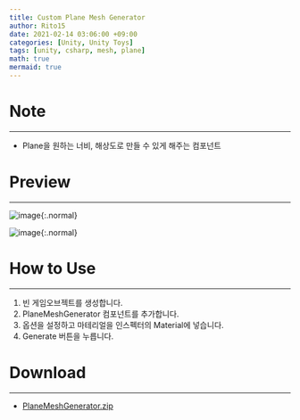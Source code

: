```yaml
---
title: Custom Plane Mesh Generator
author: Rito15
date: 2021-02-14 03:06:00 +09:00
categories: [Unity, Unity Toys]
tags: [unity, csharp, mesh, plane]
math: true
mermaid: true
---
```


# Note
---
- Plane을 원하는 너비, 해상도로 만들 수 있게 해주는 컴포넌트

# Preview
---

![image](https://user-images.githubusercontent.com/42164422/107857676-2f5f4800-6e73-11eb-8854-472405b55477.png){:.normal}

![image](https://user-images.githubusercontent.com/42164422/107857680-35552900-6e73-11eb-90de-da7e9f408840.png){:.normal}

# How to Use
---
1. 빈 게임오브젝트를 생성합니다.
2. PlaneMeshGenerator 컴포넌트를 추가합니다.
3. 옵션을 설정하고 마테리얼을 인스펙터의 Material에 넣습니다.
4. Generate 버튼을 누릅니다.

# Download
---
- [PlaneMeshGenerator.zip](https://github.com/rito15/Images/files/5983471/PlaneMeshGenerator.zip)